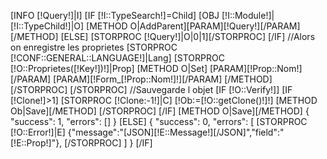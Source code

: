 [INFO [!Query!]|I]
[IF [!I::TypeSearch!]=Child]
	[OBJ [!I::Module!]|[!I::TypeChild!]|O]
	[METHOD O|AddParent][PARAM][!Query!][/PARAM][/METHOD]
[ELSE]
	[STORPROC [!Query!]|O|0|1][/STORPROC]
[/IF]
//Alors on enregistre les proprietes
[STORPROC [!CONF::GENERAL::LANGUAGE!]|Lang]
	[STORPROC [!O::Proprietes([!Key!])!]|Prop]
		[METHOD O|Set]
			[PARAM][!Prop::Nom!][/PARAM]
			[PARAM][!Form_[!Prop::Nom!]!][/PARAM]
		[/METHOD]
	[/STORPROC]
[/STORPROC]
//Sauvegarde l objet
[IF [!O::Verify!]]
	[IF [!Clone!]>1]
		[STORPROC [!Clone:-1!]|C]
			[!Ob:=[!O::getClone()!]!]
			[METHOD Ob|Save][/METHOD]
		[/STORPROC]
	[/IF]
	[METHOD O|Save][/METHOD]
	{
		"success": 1,
		"errors": []
	}
[ELSE]
	{
		"success": 0,
		"errors": [
		[STORPROC [!O::Error!]|E]
			{"message":"[JSON][!E::Message!][/JSON]","field":"[!E::Prop!]"},
		[/STORPROC]
		]
	}
[/IF]
